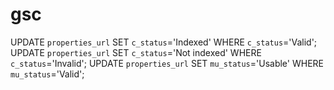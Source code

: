 # gsc

UPDATE `properties_url` SET `c_status`='Indexed' WHERE `c_status`='Valid';
UPDATE `properties_url` SET `c_status`='Not indexed' WHERE `c_status`='Invalid';
UPDATE `properties_url` SET `mu_status`='Usable' WHERE `mu_status`='Valid';